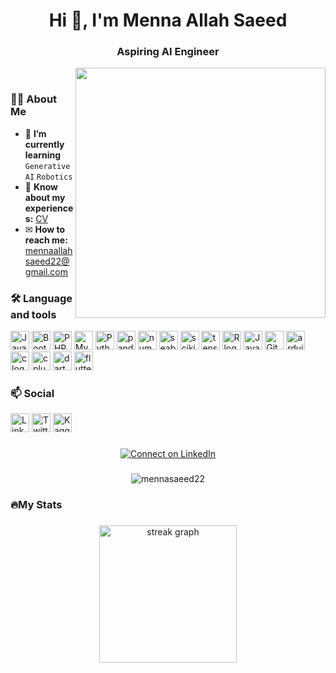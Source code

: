 <h1 align="center">Hi 👋, I'm Menna Allah Saeed</h1>
<h3 align="center">Aspiring AI Engineer</h3>

<img align="right" width='400' src="https://mir-s3-cdn-cf.behance.net/project_modules/max_1200/4283b367578677.5b3e5c21edefc.gif" />
&nbsp;
<h3 align="left">👩‍💻  About Me</h3>

- 🌱 **I’m currently learning** `Generative AI` `Robotics`
- 📄 **Know about my experiences:** [CV](https://alexuuni-my.sharepoint.com/:b:/g/personal/cds_mennatullah71722_alexu_edu_eg/EUFnbCNMGl9CipaDv1yNV4cBY10lTULR0oV5lv3bpS0iiw?e=c6jJ7d)
- ✉ **How to reach me:** mennaallahsaeed22@gmail.com

<h3 align="left">🛠 Language and tools</h3>

[<img src="https://skillicons.dev/icons?i=js" alt="JavaScript logo" height="30">](https://developer.mozilla.org/en-US/docs/Web/javascript)
[<img src="https://skillicons.dev/icons?i=bootstrap" alt="Bootstrap logo" height="30">](https://getbootstrap.com/) 
[<img src="https://skillicons.dev/icons?i=php" alt="PHP logo" height="30">](https://www.php.net/) 
[<img src="https://skillicons.dev/icons?i=mysql" alt="MySQL logo" height="30">](https://www.mysql.com/)
[<img src="https://skillicons.dev/icons?i=py" alt="Python logo" height="30">](https://www.python.org/)
[<img src="https://cdn.jsdelivr.net/gh/devicons/devicon/icons/pandas/pandas-original.svg" height="30" alt="pandas logo"/>](https://pandas.pydata.org/)
[<img src="https://cdn.jsdelivr.net/gh/devicons/devicon/icons/numpy/numpy-original.svg" height="30" alt="numpy logo"/>](https://numpy.org/)
[<img src="https://seaborn.pydata.org/_images/logo-mark-lightbg.svg" alt="seaborn" height="30">](https://seaborn.pydata.org/)
[<img src="https://upload.wikimedia.org/wikipedia/commons/0/05/Scikit_learn_logo_small.svg" alt="scikit_learn" height="30">](https://scikit-learn.org/stable/index.html)
[<img src="https://skillicons.dev/icons?i=tensorflow" alt="tensorflow" height="30">](https://www.tensorflow.org/)
[<img src="https://skillicons.dev/icons?i=r" alt="R logo" height="30">](https://www.r-project.org/)
[<img src="https://skillicons.dev/icons?i=java" alt="Java logo" height="30">](https://www.java.com/en/)
[<img src="https://skillicons.dev/icons?i=git" alt="Git logo" height="30">](https://git-scm.com/)
[<img src="https://skillicons.dev/icons?i=arduino" height="30" alt="arduino logo"/>](https://www.arduino.cc/)
[<img src="https://skillicons.dev/icons?i=c" alt="c logo" height="30">](https://www.learn-c.org/)
[<img src="https://skillicons.dev/icons?i=cpp" alt="cplusplus logo" height="30">](https://cplusplus.com/)
[<img src="https://skillicons.dev/icons?i=dart" alt="dart logo" height="30">](https://dart.dev/)
[<img src="https://skillicons.dev/icons?i=flutter" alt="flutter logo" height="30">](https://flutter.dev/)


### 📫 Social
[<img src="https://skillicons.dev/icons?i=linkedin" alt="LinkedIn" height="30">](https://linkedin.com/in/menna2002) 
[<img src="https://skillicons.dev/icons?i=twitter" alt="Twitter" height="30">](https://twitter.com/mennasaed111) 
[<img src="https://cdn.jsdelivr.net/gh/devicons/devicon/icons/kaggle/kaggle-original.svg" alt="Kaggle" height="30">](https://kaggle.com/mennaallahsaed) 
###
<p align="center">
  <a href="https://linkedin.com/in/MennaSaeed11" target="_blank">
    <img src="https://img.shields.io/badge/Connect%20on%20LinkedIn-%230A66C2.svg?style=for-the-badge&logo=linkedin&logoColor=white" alt="Connect on LinkedIn" />
  </a>
</p>

###
<div align="center">
<p> <img src="https://komarev.com/ghpvc/?username=mennasaeed22&label=Profile%20views&color=0e75b6&style=flat" alt="mennasaeed22" /> </p>
</div>

<h3 align="left">🔥My Stats</h3>

###

<div align="center">
  <img src="https://streak-stats.demolab.com?user=mennasaeed22&locale=en&mode=daily&theme=dark&hide_border=false&border_radius=5&order=3" height="220" alt="streak graph"  />
</div>
